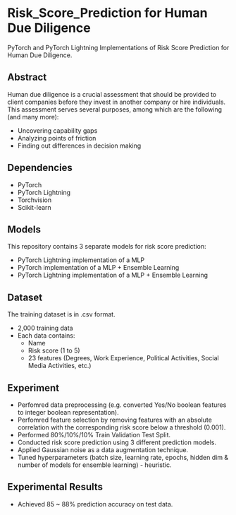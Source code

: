 # Risk_Score_Prediction for Human Due Diligence

PyTorch and PyTorch Lightning Implementations of Risk Score Prediction for Human Due Diligence.

## Abstract
Human due diligence is a crucial assessment that should be provided to client companies before they invest in another company or hire individuals. This assessment serves several purposes, among which are the following (and many more):
- Uncovering capability gaps
- Analyzing points of friction
- Finding out differences in decision making

## Dependencies
- PyTorch
- PyTorch Lightning
- Torchvision
- Scikit-learn

## Models
This repository contains 3 separate models for risk score prediction:
- PyTorch Lightning implementation of a MLP
- PyTorch implementation of a MLP + Ensemble Learning 
- PyTorch Lightning implementation of a MLP + Ensemble Learning

## Dataset
The training dataset is in .csv format.
- 2,000 training data
- Each data contains:
  - Name
  - Risk score (1 to 5)
  - 23 features (Degrees, Work Experience, Political Activities, Social Media Activities, etc.)

## Experiment
- Perfomred data preprocessing (e.g. converted Yes/No boolean features to integer boolean representation).
- Perfomred feature selection by removing features with an absolute correlation with the corresponding risk score below a threshold (0.001).
- Performed 80%/10%/10% Train Validation Test Split.
- Conducted risk score prediction using 3 different prediction models.
- Applied Gaussian noise as a data augmentation technique.
- Tuned hyperparameters (batch size, learning rate, epochs, hidden dim & number of models for ensemble learning) - heuristic.

## Experimental Results
- Achieved 85 ~ 88% prediction accuracy on test data.
